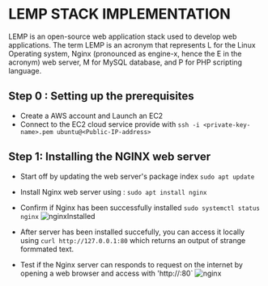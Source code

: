 # LEMP STACK IMPLEMENTATION
LEMP is an open-source web application stack used to develop web applications. The term LEMP is an acronym that represents L for the Linux Operating system, Nginx (pronounced as engine-x, hence the E in the acronym) web server, M for MySQL database, and P for PHP scripting language.

## Step 0 : Setting up the prerequisites
- Create a AWS account and Launch an EC2
- Connect to the EC2 cloud service provide with `ssh -i <private-key-name>.pem ubuntu@<Public-IP-address>`

## Step 1: Installing the NGINX web server
- Start off by updating the web server's package index `sudo apt update`
- Install Nginx web server using : `sudo apt install nginx`
- Confirm if Nginx has been successfully installed `sudo systemctl status nginx`
  ![nginxInstalled](https://user-images.githubusercontent.com/26335055/194863587-cc52db2e-acd2-455d-b154-80b0fb4911af.png)


- After server has been installed succefully, you can access it locally using `curl http://127.0.0.1:80` which returns an output of strange formmated text.
- Test if the Nginx server can responds to request on the internet by opening a web browser and access with 'http://<Public-IP-Address>:80`
  ![nginx](https://user-images.githubusercontent.com/26335055/194863496-9e3a7ace-830c-410e-8a12-e6d298af7daf.png)
